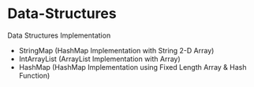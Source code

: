 # Data-Structures
Data Structures Implementation
* StringMap (HashMap Implementation with String 2-D Array)
* IntArrayList (ArrayList Implementation with Array)
* HashMap (HashMap Implementation using Fixed Length Array & Hash Function)

